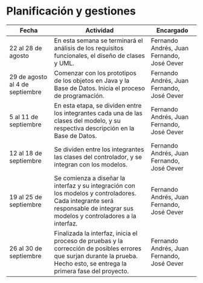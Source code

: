 # Planificación y gestiones


| Fecha | Actividad | Encargado |
|-|-|-|
| 22 al 28 de agosto | En esta semana se terminará el análisis de los requisitos funcionales, el diseño de clases y UML. | Fernando Andrés, Juan Fernando, José Oever |
|29 de agosto al 4 de septiembre | Comenzar con los prototipos de los objetos en Java y la Base de Datos. Inicia el proceso de programación. | Fernando Andrés, Juan Fernando, José Oever |
| 5 al 11 de septiembre | En esta etapa, se dividen entre los integrantes cada una de las clases del modelo, y su respectiva descripción en la Base de Datos. | Fernando Andrés, Juan Fernando, José Oever |
| 12 al 18 de septiembre | Se dividen entre los integrantes las clases del controlador, y se integran con los modelos. | Fernando Andrés, Juan Fernando, José Oever |
| 19 al 25 de septiembre | Se comienza a diseñar la interfaz y su integración con los modelos y controladores. Cada integrante será responsable de integrar sus modelos y controladores a la interfaz. | Fernando Andrés, Juan Fernando, José Oever |
| 26 al 30 de septiembre | Finalizada la interfaz, inicia el proceso de pruebas y la corrección de posibles errores que surjan durante la prueba. Hecho esto, se entrega la primera fase del proyecto. | Fernando Andrés, Juan Fernando, José Oever |

